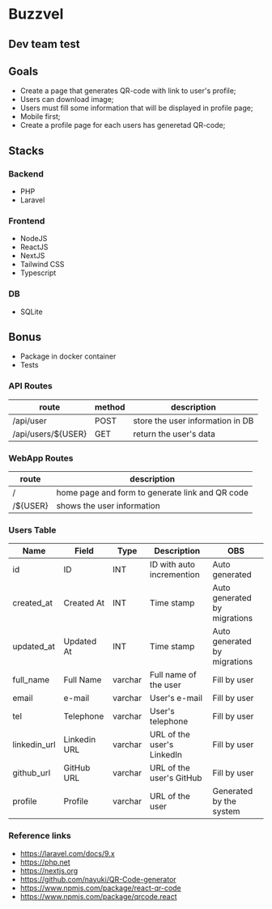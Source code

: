 # Buzzvel

## Dev team test

## Goals

- Create a page that generates QR-code with link to user's profile;
- Users can download image;
- Users must fill some information that will be displayed in profile page;
- Mobile first;
- Create a profile page for each users has generetad QR-code;

## Stacks

### Backend

- PHP
- Laravel

### Frontend

- NodeJS
- ReactJS
- NextJS
- Tailwind CSS
- Typescript

### DB

- SQLite

## Bonus

- Package in docker container
- Tests

### API Routes

| route | method | description |
|---|---|---|
| /api/user | POST | store the user information in DB |
| /api/users/${USER} | GET | return the user's data |

### WebApp Routes

| route | description |
| --- | --- |
| / | home page and form to generate link and QR code |
| /${USER} | shows the user information |

### Users Table

| Name | Field | Type | Description | OBS |
| --- | --- | --- | --- | --- |
| id | ID | INT | ID with auto incremention | Auto generated |
| created_at | Created At | INT | Time stamp | Auto generated by migrations |
| updated_at | Updated At | INT | Time stamp | Auto generated by migrations |
| full_name | Full Name | varchar | Full name of the user | Fill by user |
| email | e-mail | varchar | User's e-mail | Fill by user |
| tel | Telephone | varchar | User's telephone | Fill by user |
| linkedin_url | Linkedin URL | varchar | URL of the user's LinkedIn | Fill by user |
| github_url | GitHub URL | varchar | URL of the user's GitHub | Fill by user |
| profile | Profile | varchar | URL of the user | Generated by the system |

### Reference links

- https://laravel.com/docs/9.x
- https://php.net
- https://nextjs.org
- https://github.com/nayuki/QR-Code-generator
- https://www.npmjs.com/package/react-qr-code
- https://www.npmjs.com/package/qrcode.react